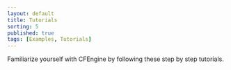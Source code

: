 ```yaml
---
layout: default
title: Tutorials
sorting: 5
published: true
tags: [Examples, Tutorials]
---
```


Familiarize yourself with CFEngine by following these step by step
tutorials.
